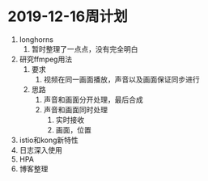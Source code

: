 # 2019-12-16周计划

1. longhorns
   1. 暂时整理了一点点，没有完全明白
2. 研究ffmpeg用法
   1. 要求
      1. 视频在同一画面播放，声音以及画面保证同步进行
   2. 思路
      1. 声音和画面分开处理，最后合成
      2. 声音和画面同时处理
         1. 实时接收
         2. 画面，位置
3. istio和kong新特性
4. 日志深入使用
5. HPA
6. 博客整理
